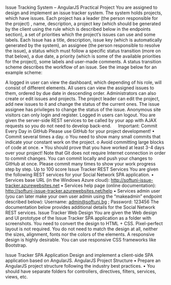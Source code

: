 Issue Tracking System – AngularJS Practical Project
You are assigned to design and implement an issue tracker system. The system holds projects, which have issues. Each project has a leader (the person responsible for the project) , name, description, a project key (which should be generated by the client using the rule which is described below in the endpoints section), a set of priorities which the project’s issues can use and some labels.
Each Issue has a title, description, issue key (which is automatically generated by the system), an assignee (the person responsible to resolve the issue), a status which must follow a specific status transition (more on that below), a due date, a priority (which is some of the available priorities for the project), some labels and user-made comments.
A status transition scheme describes the workflow of an issue. See the image below for an example scheme:
 
A logged in user can view the dashboard, which depending of his role, will consist of different elements. All users can view the assigned issues to them, ordered by due date in descending order. Administrators can also create or edit issues and projects. 
The project leader can edit the project, add new issues to it and change the status of the current ones. The issue assignee has privileges to change the status of the issue.
Anonymous site visitors can only login and register. Logged in users can logout. You are given the server-side REST services to be called by your app with AJAX requests so you do not need to develop back-end.
 
Important: Commit Every Day in GitHub
Please use GitHub for your project development!
•	Commit several times a day.
o	You need to show many small commits that indicate your constant work on the project.
o	Avoid committing large blocks of code at once.
•	You should prove that you have worked at least 3-4 days over your project!
Note that Git does not require Internet connection in order to commit changes. You can commit locally and push your changes to GitHub at once. Please commit many times to show your work progress step by step.
Up to 100 score
Issue Tracker REST Services
You are given the following REST services for your Social Network SPA application.
•	Services base URL (in the Windows Azure cloud): http://softuni-issue-tracker.azurewebsites.net
•	Services help page (online documentation): http://softuni-issue-tracker.azurewebsites.net/help 
•	Services admin user (you can later make your own user admin using the “makeadmin” endpoint described below): Username: admin@softuni.bg ; Password: 123456
The documentation below provides additional details for the Social Network REST services.
Issue Tracker Web Design
You аre given the Web design and UI prototype of the Issue Tracker SPA application as a folder with screenshots. You need to convert the design to HTML + CSS. Pixel-perfect layout is not required. You do not need to match the design at all, neither the sizes, alignment, fonts nor the colors of the elements.  A responsive design is highly desirable. You can use responsive CSS frameworks like Bootstrap.

Issue Tracker SPA Application
Design and implement a client-side SPA application based on AngularJS.
AngularJS Project Structure
•	Prepare an AngularJS project structure following the industry best practices.
•	You should have separate folders for controllers, directives, filters, services, views, etc.



